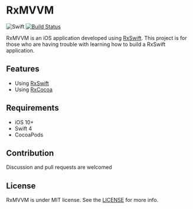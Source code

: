 RxMVVM
======

![Swift](https://img.shields.io/badge/Swift-4.0-orange.svg)
[![Build Status](https://travis-ci.org/jadernunes/RxMVVM.svg?branch=master)](https://travis-ci.org/jadernunes/RxMVVM)

RxMVVM is an iOS application developed using [RxSwift](https://github.com/ReactiveX/RxSwift). This project is for those who are having trouble with learning how to build a RxSwift application.

Features
--------

* Using [RxSwift](https://github.com/ReactiveX/RxSwift)
* Using [RxCocoa](https://github.com/ReactiveCocoa/ReactiveCocoa)


Requirements
------------

* iOS 10+
* Swift 4
* CocoaPods


Contribution
------------

Discussion and pull requests are welcomed


License
-------

RxMVVM is under MIT license. See the [LICENSE](LICENSE) for more info.
